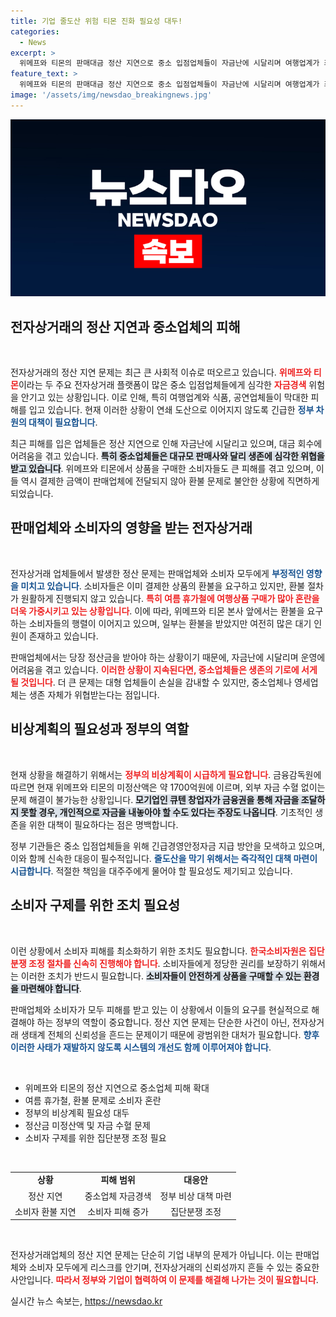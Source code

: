 ```yaml
---
title: 기업 줄도산 위험 티몬 진화 필요성 대두!
categories:
  - News
excerpt: >
  위메프와 티몬의 판매대금 정산 지연으로 중소 입점업체들이 자금난에 시달리며 여행업계가 최악의 상황에 직면했습니다. 소비자와 판매자 모두 피해를 입고 있는 이 사태는 환불 지연과 연쇄 도산 우려를 낳고 있습니다. 정부의 신속한 대책이 시급합니다!
feature_text: >
  위메프와 티몬의 판매대금 정산 지연으로 중소 입점업체들이 자금난에 시달리며 여행업계가 최악의 상황에 직면했습니다. 소비자와 판매자 모두 피해를 입고 있는 이 사태는 환불 지연과 연쇄 도산 우려를 낳고 있습니다. 정부의 신속한 대책이 시급합니다!
image: '/assets/img/newsdao_breakingnews.jpg'
---
```


<p><img src="/assets/img/newsdao_breakingnews.jpg" alt="flaretime 속보" /></p>

<h2 data-ke-size="size26">전자상거래의 정산 지연과 중소업체의 피해</h2>

<p data-ke-size="size16">&nbsp;</p>

<p>전자상거래의 정산 지연 문제는 최근 큰 사회적 이슈로 떠오르고 있습니다. <b><span style="color: #ee2323;">위메프와 티몬</span></b>이라는 두 주요 전자상거래 플랫폼이 많은 중소 입점업체들에게 심각한 <b><span style="color: #ee2323;">자금경색</span></b> 위험을 안기고 있는 상황입니다. 이로 인해, 특히 여행업계와 식품, 공연업체들이 막대한 피해를 입고 있습니다. 현재 이러한 상황이 연쇄 도산으로 이어지지 않도록 긴급한 <b><span style="color: #1a5490;">정부 차원의 대책이 필요합니다</span></b>. </p>

<p>최근 피해를 입은 업체들은 정산 지연으로 인해 자금난에 시달리고 있으며, 대금 회수에 어려움을 겪고 있습니다. <b><span style="background-color: #21538527;">특히 중소업체들은 대규모 판매사와 달리 생존에 심각한 위협을 받고 있습니다</span></b>. 위메프와 티몬에서 상품을 구매한 소비자들도 큰 피해를 겪고 있으며, 이들 역시 결제한 금액이 판매업체에 전달되지 않아 환불 문제로 불안한 상황에 직면하게 되었습니다.</p>

<h2 data-ke-size="size26">판매업체와 소비자의 영향을 받는 전자상거래</h2>

<p data-ke-size="size16">&nbsp;</p>

<p>전자상거래 업체들에서 발생한 정산 문제는 판매업체와 소비자 모두에게 <b><span style="color: #1a5490;">부정적인 영향을 미치고 있습니다</span></b>. 소비자들은 이미 결제한 상품의 환불을 요구하고 있지만, 환불 절차가 원활하게 진행되지 않고 있습니다. <b><span style="color: #ee2323;">특히 여름 휴가철에 여행상품 구매가 많아 혼란을 더욱 가중시키고 있는 상황입니다</span></b>. 이에 따라, 위메프와 티몬 본사 앞에서는 환불을 요구하는 소비자들의 행렬이 이어지고 있으며, 일부는 환불을 받았지만 여전히 많은 대기 인원이 존재하고 있습니다.</p>

<p>판매업체에서는 당장 정산금을 받아야 하는 상황이기 때문에, 자금난에 시달리며 운영에 어려움을 겪고 있습니다. <b><span style="color: #ee2323;">이러한 상황이 지속된다면, 중소업체들은 생존의 기로에 서게 될 것입니다</span></b>. 더 큰 문제는 대형 업체들이 손실을 감내할 수 있지만, 중소업체나 영세업체는 생존 자체가 위협받는다는 점입니다.</p>

<h2 data-ke-size="size26">비상계획의 필요성과 정부의 역할</h2>

<p data-ke-size="size16">&nbsp;</p>

<p>현재 상황을 해결하기 위해서는 <b><span style="color: #ee2323;">정부의 비상계획이 시급하게 필요합니다</span></b>. 금융감독원에 따르면 현재 위메프와 티몬의 미정산액은 약 1700억원에 이르며, 외부 자금 수혈 없이는 문제 해결이 불가능한 상황입니다. <b><span style="background-color: #21538527;">모기업인 큐텐 창업자가 금융권을 통해 자금을 조달하지 못할 경우, 개인적으로 자금을 내놓아야 할 수도 있다는 주장도 나옵니다</span></b>. 기초적인 생존을 위한 대책이 필요하다는 점은 명백합니다.</p>

<p>정부 기관들은 중소 입점업체들을 위해 긴급경영안정자금 지급 방안을 모색하고 있으며, 이와 함께 신속한 대응이 필수적입니다. <b><span style="color: #1a5490;">줄도산을 막기 위해서는 즉각적인 대책 마련이 시급합니다</span></b>. 적절한 책임을 대주주에게 물어야 할 필요성도 제기되고 있습니다. </p>

<h2 data-ke-size="size26">소비자 구제를 위한 조치 필요성</h2>

<p data-ke-size="size16">&nbsp;</p>

<p>이런 상황에서 소비자 피해를 최소화하기 위한 조치도 필요합니다. <b><span style="color: #ee2323;">한국소비자원은 집단분쟁 조정 절차를 신속히 진행해야 합니다</span></b>. 소비자들에게 정당한 권리를 보장하기 위해서는 이러한 조치가 반드시 필요합니다. <b><span style="background-color: #21538527;">소비자들이 안전하게 상품을 구매할 수 있는 환경을 마련해야 합니다</span></b>.</p>

<p>판매업체와 소비자가 모두 피해를 받고 있는 이 상황에서 이들의 요구를 현실적으로 해결해야 하는 정부의 역할이 중요합니다. 정산 지연 문제는 단순한 사건이 아닌, 전자상거래 생태계 전체의 신뢰성을 흔드는 문제이기 때문에 광범위한 대처가 필요합니다. <b><span style="color: #1a5490;">향후 이러한 사태가 재발하지 않도록 시스템의 개선도 함께 이루어져야 합니다</span></b>.</p>

<p data-ke-size="size16">&nbsp;</p>

<ul>
    <li>위메프와 티몬의 정산 지연으로 중소업체 피해 확대</li>
    <li>여름 휴가철, 환불 문제로 소비자 혼란</li>
    <li>정부의 비상계획 필요성 대두</li>
    <li>정산금 미정산액 및 자금 수혈 문제</li>
    <li>소비자 구제를 위한 집단분쟁 조정 필요</li>
</ul>

<p data-ke-size="size16">&nbsp;</p>

<table style="width: 100%; border-collapse: collapse;">
    <tr>
        <td style="text-align: center; height: 17px;"><b>상황</b></td>
        <td style="text-align: center; height: 17px;"><b>피해 범위</b></td>
        <td style="text-align: center; height: 17px;"><b>대응안</b></td>
    </tr>
    <tr>
        <td style="text-align: center; height: 17px;">정산 지연</td>
        <td style="text-align: center; height: 17px;">중소업체 자금경색</td>
        <td style="text-align: center; height: 17px;">정부 비상 대책 마련</td>
    </tr>
    <tr>
        <td style="text-align: center; height: 17px;">소비자 환불 지연</td>
        <td style="text-align: center; height: 17px;">소비자 피해 증가</td>
        <td style="text-align: center; height: 17px;">집단분쟁 조정</td>
    </tr>
</table>

<p data-ke-size="size16">&nbsp;</p>

<p>전자상거래업체의 정산 지연 문제는 단순히 기업 내부의 문제가 아닙니다. 이는 판매업체와 소비자 모두에게 리스크를 안기며, 전자상거래의 신뢰성까지 흔들 수 있는 중요한 사안입니다. <b><span style="color: #ee2323;">따라서 정부와 기업이 협력하여 이 문제를 해결해 나가는 것이 필요합니다</span></b>. </p>
실시간 뉴스 속보는, <a href="https://newsdao.kr" rel="dofollow">https://newsdao.kr</a>


